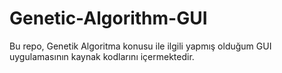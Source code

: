 # Genetic-Algorithm-GUI
Bu repo, Genetik Algoritma konusu ile ilgili yapmış olduğum GUI uygulamasının kaynak kodlarını içermektedir.
